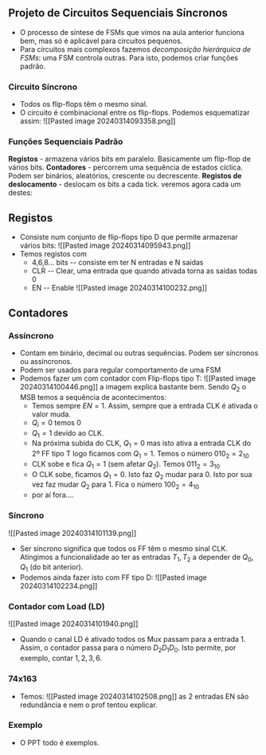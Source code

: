 ## Projeto de Circuitos Sequenciais Síncronos
- O processo de síntese de FSMs que vimos na aula anterior funciona bem, mas só é aplicável para circuitos pequenos.
- Para circuitos mais complexos fazemos *decomposição hierárquica de FSMs*: uma FSM controla outras. Para isto, podemos criar funções padrão.

### Circuito Síncrono
- Todos os flip-flops têm o mesmo sinal. 
- O circuito é combinacional entre os flip-flops. Podemos esquematizar assim:
![[Pasted image 20240314093358.png]]

### Funções Sequenciais Padrão
**Registos** - armazena vários bits em paralelo. Basicamente um flip-flop de vários bits.
**Contadores** - percorrem uma sequência de estados cíclica. Podem ser binários, aleatórios, crescente ou decrescente.
**Registos de deslocamento** - deslocam os bits a cada tick.
veremos agora cada um destes:

## Registos
- Consiste num conjunto de flip-flops tipo D que permite armazenar vários bits:
![[Pasted image 20240314095943.png]]
- Temos registos com
    - 4,6,8... bits -- consiste em ter N entradas e N saídas
    - CLR -- Clear, uma entrada que quando ativada torna as saídas todas 0
    - EN -- Enable
![[Pasted image 20240314100232.png]]

## Contadores
### Assíncrono
- Contam em binário, decimal ou outras sequências. Podem ser síncronos ou assíncronos.
- Podem ser usados para regular comportamento de uma FSM 
- Podemos fazer um com contador com Flip-flops tipo T:
![[Pasted image 20240314100446.png]]
a imagem explica bastante bem. Sendo $Q_{2}$ o MSB temos a sequência de acontecimentos:
    - Temos sempre $EN=1$. Assim, sempre que a entrada CLK é ativada o valor muda.
    - $Q_{i}=0$ temos 0
    - $Q_{1}=1$ devido ao CLK.
    - Na próxima subida do CLK, $Q_{1}=0$ mas isto ativa a entrada CLK do 2º FF tipo T logo ficamos com $Q_{1}=1$. Temos o número $010_{2}=2_{10}$
    - CLK sobe e fica $Q_{1}=1$ (sem afetar $Q_{2}$). Temos $011_{2}=3_{10}$
    - O CLK sobe, ficamos $Q_{1}=0$. Isto faz $Q_{2}$ mudar para 0. Isto por sua vez faz mudar $Q_{2}$ para 1. Fica o número $100_{2}=4_{10}$
    - por aí fora....

### Síncrono
![[Pasted image 20240314101139.png]]
- Ser síncrono significa que todos os FF têm o mesmo sinal CLK. Atingimos a funcionalidade ao ter as entradas $T_{1},T_{2}$ a depender de $Q_{0},Q_{1}$ (do bit anterior).
- Podemos ainda fazer isto com FF tipo D:
![[Pasted image 20240314102234.png]]

### Contador com Load (LD)
![[Pasted image 20240314101940.png]]
- Quando o canal LD é ativado todos os Mux passam para a entrada $1$. Assim, o contador passa para o número $D_{2}D_{1}D_{0}$. Isto permite, por exemplo, contar $1,2,3,6$.

### 74x163
- Temos:
![[Pasted image 20240314102508.png]]
as 2 entradas EN são redundância e nem o prof tentou explicar.

### Exemplo
- O PPT todo é exemplos.
